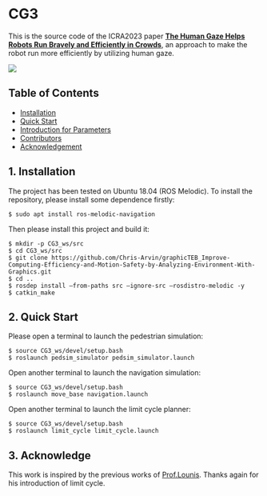 # CG3
This is the source code of the ICRA2023 paper [**The Human Gaze Helps Robots Run Bravely and Efficiently in Crowds**](https://ieeexplore.ieee.org/document/10161222), an approach to make the robot run more efficiently by utilizing human gaze. 

[![](https://res.cloudinary.com/marcomontalbano/image/upload/v1668650554/video_to_markdown/images/youtube--q60r3eQVfio-c05b58ac6eb4c4700831b2b3070cd403.jpg)](https://www.youtube.com/watch?v=q60r3eQVfio "")

## Table of Contents
* [Installation](#1-Installation)
* [Quick Start](#2-Quick-Start)
* [Introduction for Parameters](#5-acknowledge)
* [Contributors](#4-Contributors)
* [Acknowledgement](#5-acknowledge)


## 1. Installation
The project has been tested on Ubuntu 18.04 (ROS Melodic). To install the repository, please install some dependence firstly: 
```
$ sudo apt install ros-melodic-navigation
```
Then please install this project and build it: 
```
$ mkdir -p CG3_ws/src
$ cd CG3_ws/src
$ git clone https://github.com/Chris-Arvin/graphicTEB_Improve-Computing-Efficiency-and-Motion-Safety-by-Analyzing-Environment-With-Graphics.git
$ cd ..
$ rosdep install –from-paths src –ignore-src –rosdistro-melodic -y
$ catkin_make
```
## 2. Quick Start
Please open a terminal to launch the pedestrian simulation: 
```
$ source CG3_ws/devel/setup.bash
$ roslaunch pedsim_simulator pedsim_simulator.launch
```
Open another terminal to launch the navigation simulation: 
```
$ source CG3_ws/devel/setup.bash
$ roslaunch move_base navigation.launch
```
Open another terminal to launch the limit cycle planner: 
```
$ source CG3_ws/devel/setup.bash
$ roslaunch limit_cycle limit_cycle.launch
```
## 3. Acknowledge
This work is inspired by the previous works of [Prof.Lounis](https://scholar.google.fr/citations?user=LWGCtScAAAAJ&hl=en). Thanks again for his introduction of limit cycle. 
